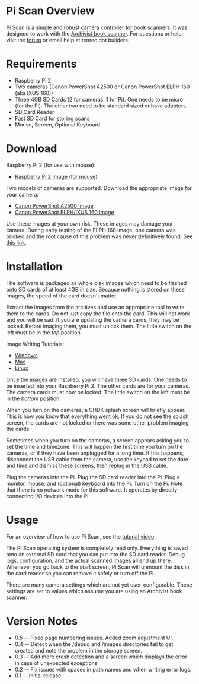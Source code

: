 # Pi Scan Overview

Pi Scan is a simple and robust camera controller for book scanners. It was designed to work with the [Archivist book scanner](http://diybookscanner.org/archivist). For questions or help, visit the [forum](http://diybookscanner.org/forum) or email help at tenrec dot builders.

# Requirements

* Raspberry Pi 2
* Two cameras (Canon PowerShot A2500 or Canon PowerShot ELPH 160 (aka IXUS 160))
* Three 4GB SD Cards (2 for cameras, 1 for Pi). One needs to be micro (for the Pi). The other two need to be standard sized or have adapters.
* SD Card Reader
* Fast SD Card for storing scans
* Mouse, Screen, Optional Keyboard

# Download

Raspberry Pi 2 (for use with mouse):

* [Raspberry Pi 2 Image (for mouse)](http://tenrec.builders/pi-scan/latest/pi-scan-latest-mouse.zip)

Two models of cameras are supported. Download the appropriate image for your camera:

* [Canon PowerShot A2500 Image](http://tenrec.builders/pi-scan/latest/pi-scan-camera-a2500-latest.zip)
* [Canon PowerShot ELPH/IXUS 160 image](http://tenrec.builders/pi-scan/latest/pi-scan-camera-elph160-latest.zip)

Use these images at your own risk. These images may damage your camera. During early testing of the ELPH 160 image, one camera was bricked and the root cause of this problem was never definitively found. See [this link](http://chdk.setepontoss.com/index.php?topic=12321.140).

# Installation

The software is packaged as whole disk images which need to be flashed onto SD cards of at least 4GB in size. Because nothing is stored on these images, the speed of the card doesn't matter.

Extract the images from the archives and use an appropriate tool to write them to the cards. Do not just copy the file onto the card. This will not work and you will be sad. If you are updating the camera cards, they may be locked. Before imaging them, you must unlock them. The little switch on the left must be in the *top* position.

Image Writing Tutorials:

* [Windows](https://www.raspberrypi.org/documentation/installation/installing-images/windows.md)
* [Mac](https://www.raspberrypi.org/documentation/installation/installing-images/mac.md)
* [Linux](https://www.raspberrypi.org/documentation/installation/installing-images/linux.md)

Once the images are installed, you will have three SD cards. One needs to be inserted into your Raspberry Pi 2. The other cards are for your cameras. The camera cards must now be locked. The little switch on the left must be in the *bottom* position.

When you turn on the cameras, a CHDK splash screen will briefly appear. This is how you know that everything went ok. If you do not see the splash screen, the cards are not locked or there was some other problem imaging the cards.

Sometimes when you turn on the cameras, a screen appears asking you to set the time and timezone. This will happen the first time you turn on the cameras, or if they have been unplugged for a long time. If this happens, disconnect the USB cable from the camera, use the keypad to set the date and time and dismiss these screens, then replug in the USB cable.

Plug the cameras into the Pi. Plug the SD card reader into the Pi. Plug a monitor, mouse, and (optional) keyboard into the Pi. Turn on the Pi. Note that there is no network mode for this software. It operates by directly connecting I/O devices into the Pi.

# Usage

For an overview of how to use Pi Scan, see the [tutorial video](https://vimeo.com/150385938).

The Pi Scan operating system is completely read only. Everything is saved onto an external SD card that you can put into the SD card reader. Debug logs, configuration, and the actual scanned images all end up there. Whenever you go back to the start screen, Pi Scan will unmount the disk in the card reader so you can remove it safely or turn off the Pi.

There are many camera settings which are not yet user-configurable. These settings are set to values which assume you are using an Archivist book scanner.

# Version Notes

- 0.5 -- Fixed page numbering issues. Added zoom adjustment UI.
- 0.4 -- Detect when the /debug and /images directories fail to get created and note the problem in the storage screen.
- 0.3 -- Add more crash detection and a screen which displays the error in case of unexpected exceptions
- 0.2 -- Fix issues with spaces in path names and when writing error logs.
- 0.1 -- Initial release
